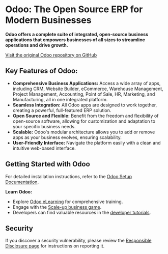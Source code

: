 # Odoo: The Open Source ERP for Modern Businesses

**Odoo offers a complete suite of integrated, open-source business applications that empowers businesses of all sizes to streamline operations and drive growth.**

[Visit the original Odoo repository on GitHub](https://github.com/odoo/odoo)

## Key Features of Odoo:

*   **Comprehensive Business Applications:** Access a wide array of apps, including CRM, Website Builder, eCommerce, Warehouse Management, Project Management, Accounting, Point of Sale, HR, Marketing, and Manufacturing, all in one integrated platform.
*   **Seamless Integration:** All Odoo apps are designed to work together, creating a powerful, full-featured ERP solution.
*   **Open Source and Flexible:** Benefit from the freedom and flexibility of open-source software, allowing for customization and adaptation to your specific business needs.
*   **Scalable:** Odoo's modular architecture allows you to add or remove apps as your business evolves, ensuring scalability.
*   **User-Friendly Interface:** Navigate the platform easily with a clean and intuitive web-based interface.

## Getting Started with Odoo

For detailed installation instructions, refer to the [Odoo Setup Documentation](https://www.odoo.com/documentation/master/administration/install/install.html).

**Learn Odoo:**

*   Explore [Odoo eLearning](https://www.odoo.com/slides) for comprehensive training.
*   Engage with the [Scale-up business game](https://www.odoo.com/page/scale-up-business-game).
*   Developers can find valuable resources in the [developer tutorials](https://www.odoo.com/documentation/master/developer/howtos.html).

## Security

If you discover a security vulnerability, please review the [Responsible Disclosure page](https://www.odoo.com/security-report) for instructions on reporting it.